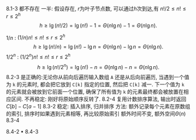8.1-3
都不存在
一半:
假设存在, $r$为叶子节点数, 可以通过$h$次到达,有 $n!/2\leq n!\leq r\leq2^h$
$$h\geq\lg(n!/2)=\lg(n!)-1=\Theta(n\lg n)-1=\Theta(n\lg n).$$


$1/n$ : $(1/n)n!\leq n!\leq r\leq2^h$ 
$$h\geq\lg(n!/n)=\lg(n!)-\lg n=\Theta(n\lg n)-\lg n=\Theta(n\lg n).$$
$1/2^n$ :  $(1/2^n)n!\leq n!\leq r\leq2^h$ 
$$h\geq\lg(n!/2^n)=\lg(n!)-n=\Theta(n\lg n)-n=\Theta(n\lg n).$$
8.2-3
是正确的:无论你从前向后遍历输入数组 `A` 还是从后向前遍历, 当遇到一个值为 `k` 的元素时, 都会把它放到 `C[k]` 指定的位置, 然后把 `C[k]` 减一. 下一个值为 `k` 的元素就会被放到它前面一个位置, 确保了所有值为 `k` 的元素最终都会被放置在相应区间.
不再稳定: 刚好将原始顺序反转了.
8.2-4
复用计数排序算法, 输出时返回$C[b]−C[a−1]$
8.3-2
稳定: 插入排序, 归并排序
方法: 额外记录每个元素在原数组的索引, 排序时如果遇到元素相等, 再比较原始索引
额外时间不变, 额外空间$\Theta(n)$
8.3-4

8.4-2
▪
8.4-3
